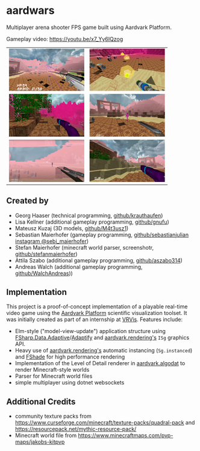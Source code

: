 # aardwars
Multiplayer arena shooter FPS game built using Aardvark Platform.

Gameplay video: https://youtu.be/x7_Yy6IQzog

<table>
  <tr>
    <td> <img src="/screenshots/slice6.jpg" width="200px" /> </td>
    <td> <img src="/screenshots/slice5.jpg" width="200px" /> </td>
 </tr>
  <tr>
    <td> <img src="/screenshots/slice4.jpg" width="200px" /> </td>
    <td> <img src="/screenshots/slice3.jpg" width="200px" /> </td>
 </tr>
  <tr>
    <td> <img src="/screenshots/slice1.jpg" width="200px" /> </td>
    <td> <img src="/screenshots/slice2.jpg" width="200px" /> </td>
 </tr>
</table>

## Created by

* Georg Haaser (technical programming, [github/krauthaufen](https://github.com/krauthaufen))
* Lisa Kellner (additional gameplay programming, [github/gnufu](https://github.com/gnufu))
* Mateusz Kuzaj (3D models, [github/M4t3usz1](https://github.com/M4t3usz1))
* Sebastian Maierhofer (gameplay programming, [github/sebastianjulian](https://github.com/sebastianjulian) [instagram @sebi_maierhofer](https://www.instagram.com/sebi_maierhofer/))
* Stefan Maierhofer (minecraft world parser, screenshotr, [github/stefanmaierhofer](https://github.com/stefanmaierhofer))
* Attila Szabo (additional gameplay programming, [github/aszabo314](https://github.com/aszabo314))
* Andreas Walch (additional gameplay programming, [github/WalchAndreas](https://github.com/WalchAndreas)))

## Implementation

This project is a proof-of-concept implementation of a playable real-time video game using the [Aardvark Platform](https://aardvarkians.com/) scientific visualization toolset. It was initially created as part of an internship at [VRVis](https://www.vrvis.at/). Features include:

* Elm-style ("model-view-update") application structure using [FSharp.Data.Adaptive](https://github.com/fsprojects/FSharp.Data.Adaptive)/[Adaptify](https://github.com/krauthaufen/Adaptify) and [aardvark.rendering's](https://github.com/aardvark-platform/aardvark.rendering) `ISg` graphics API. 
* Heavy use of [aardvark.rendering's](https://github.com/aardvark-platform/aardvark.rendering) automatic instancing (`Sg.instanced`) and [FShade](https://www.fshade.org/) for high performance rendering
* Implementation of the Level of Detail renderer in [aardvark.algodat](https://github.com/aardvark-platform/aardvark.algodat) to render Minecraft-style worlds
* Parser for Minecraft world files
* simple multiplayer using dotnet websockets

## Additional Credits

* community texture packs from https://www.curseforge.com/minecraft/texture-packs/quadral-pack and https://resourcepack.net/mythic-resource-pack/
* Minecraft world file from https://www.minecraftmaps.com/pvp-maps/jakobs-kitpvp
